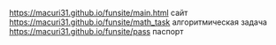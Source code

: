 https://macuri31.github.io/funsite/main.html сайт
https://macuri31.github.io/funsite/math_task алгоритмическая задача
https://macuri31.github.io/funsite/pass паспорт
